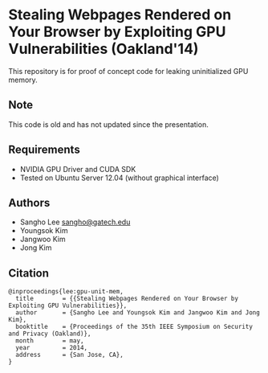 # Stealing Webpages Rendered on Your Browser by Exploiting GPU Vulnerabilities (Oakland'14)

This repository is for proof of concept code for leaking
uninitialized GPU memory.

## Note
This code is old and has not updated since the presentation.

## Requirements
* NVIDIA GPU Driver and CUDA SDK
* Tested on Ubuntu Server 12.04 (without graphical interface)

## Authors
* Sangho Lee [sangho@gatech.edu](mailto:sangho@gatech.edu)
* Youngsok Kim
* Jangwoo Kim
* Jong Kim

## Citation
```
@inproceedings{lee:gpu-unit-mem,
  title        = {{Stealing Webpages Rendered on Your Browser by Exploiting GPU Vulnerabilities}},
  author       = {Sangho Lee and Youngsok Kim and Jangwoo Kim and Jong Kim},
  booktitle    = {Proceedings of the 35th IEEE Symposium on Security and Privacy (Oakland)},
  month        = may,
  year         = 2014,
  address      = {San Jose, CA},
}
```
